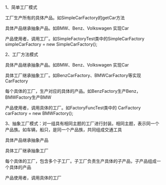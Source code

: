 1、简单工厂模式
   
   工厂生产所有的具体产品。如SimpleCarFactory的getCar方法
    
   具体产品继承抽象产品。如BMW、Benz、Volkswagen 实现Car
   
   产品使用者，调用工厂。如SimpleFactoryTest类中的SimpleCarFactory simpleCarFactory = new SimpleCarFactory();
   

2、工厂方法模式

   具体产品继承抽象产品。如BMW、Benz、Volkswagen 实现Car
       
   具体工厂继承抽象工厂。如BenzCarFactory、BMWCarFactory等实现CarFactory
    
   每个具体的工厂，生产对应的具体的产品。如BenzFactory生产Benz，BMWFactory生产BMW
   
   产品使用者，调用具体的工厂。如FactoryFuncTest类中的 CarFactory carFactory = new BMWFactory();
  
   
3、抽象工厂模式：对一组具有相同主题的工厂进行封装。相同主题，表示同一个产品族。如车辆，船只，是同一个产品族，共同组成交通工具
   

   具体产品继承抽象产品
   
   具体工厂继承抽象工厂
   
   每个具体的工厂，包含多个子工厂。子工厂负责生产具体的子产品，子产品组成一个具体的产品
   
   产品使用者，调用具体的工厂
   
